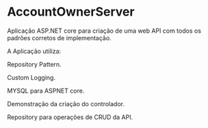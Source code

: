 # AccountOwnerServer

Aplicação ASP.NET core para criação de uma web API com todos os padrões corretos de implementação.

A Aplicação utiliza:

Repository Pattern.

Custom Logging.

MYSQL para ASPNET core.

Demonstração da criação do controlador.

Repository para operações de CRUD da API.

